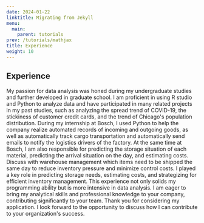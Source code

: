 ```yaml
---
date: 2024-01-22
linktitle: Migrating from Jekyll
menu:
  main:
    parent: tutorials
prev: /tutorials/mathjax
title: Experience
weight: 10
---
```


## Experience
My passion for data analysis was honed during my undergraduate studies and further developed in graduate school. I am proficient in using R studio and Python to analyze data and have participated in many related projects in my past studies, such as analyzing the spread trend of COVID-19, the stickiness of customer credit cards, and the trend of Chicago's population distribution. During my internship at Bosch, I used Python to help the company realize automated records of incoming and outgoing goods, as well as automatically track cargo transportation and automatically send emails to notify the logistics drivers of the factory. At the same time at Bosch, I am also responsible for predicting the storage situation of each material, predicting the arrival situation on the day, and estimating costs. Discuss with warehouse management which items need to be shipped the same day to reduce inventory pressure and minimize control costs. I played a key role in predicting storage needs, estimating costs, and strategizing for efficient inventory management. This experience not only solids my programming ability but is more intensive in data analysis.
I am eager to bring my analytical skills and professional knowledge to your company, contributing significantly to your team. Thank you for considering my application. I look forward to the opportunity to discuss how I can contribute to your organization's success.
